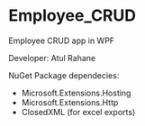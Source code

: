 # Employee_CRUD
Employee CRUD app in WPF

Developer: Atul Rahane

NuGet Package dependecies:
- Microsoft.Extensions.Hosting
- Microsoft.Extensions.Http
- ClosedXML (for excel exports)
